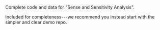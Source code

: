 Complete code and data for "Sense and Sensitivity Analysis".

Included for completeness---we recommend you instead start with the simpler and clear demo repo.
